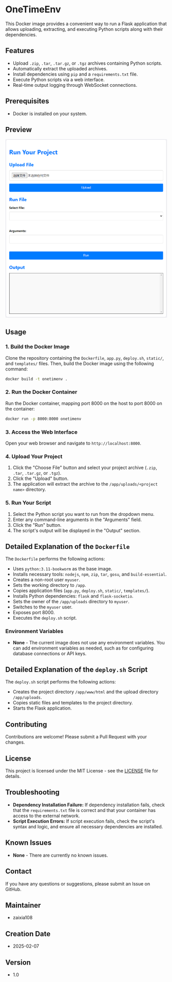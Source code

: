 # OneTimeEnv

This Docker image provides a convenient way to run a Flask application that allows uploading, extracting, and executing Python scripts along with their dependencies.

## Features

*   Upload `.zip`, `.tar`, `.tar.gz`, or `.tgz` archives containing Python scripts.
*   Automatically extract the uploaded archives.
*   Install dependencies using `pip` and a `requirements.txt` file.
*   Execute Python scripts via a web interface.
*   Real-time output logging through WebSocket connections.

## Prerequisites

*   Docker is installed on your system.

## Preview
![Running Preview](screen_shot.png)

## Usage

### 1. Build the Docker Image

Clone the repository containing the `Dockerfile`, `app.py`, `deploy.sh`, `static/`, and `templates/` files. Then, build the Docker image using the following command:

```bash
docker build -t onetimenv .
```

### 2. Run the Docker Container

Run the Docker container, mapping port 8000 on the host to port 8000 on the container:

```bash
docker run -p 8000:8000 onetimenv
```

### 3. Access the Web Interface

Open your web browser and navigate to `http://localhost:8000`.

### 4. Upload Your Project

1.  Click the "Choose File" button and select your project archive (`.zip`, `.tar`, `.tar.gz`, or `.tgz`).
2.  Click the "Upload" button.
3.  The application will extract the archive to the `/app/uploads/<project name>` directory.

### 5. Run Your Script

1.  Select the Python script you want to run from the dropdown menu.
2.  Enter any command-line arguments in the "Arguments" field.
3.  Click the "Run" button.
4.  The script's output will be displayed in the "Output" section.

## Detailed Explanation of the `Dockerfile`

The `Dockerfile` performs the following actions:

*   Uses `python:3.11-bookworm` as the base image.
*   Installs necessary tools: `nodejs`, `npm`, `zip`, `tar`, `gosu`, and `build-essential`.
*   Creates a non-root user `myuser`.
*   Sets the working directory to `/app`.
*   Copies application files (`app.py`, `deploy.sh`, `static/`, `templates/`).
*   Installs Python dependencies: `flask` and `flask-socketio`.
*   Sets the owner of the `/app/uploads` directory to `myuser`.
*   Switches to the `myuser` user.
*   Exposes port 8000.
*   Executes the `deploy.sh` script.

### Environment Variables

*   **None** - The current image does not use any environment variables. You can add environment variables as needed, such as for configuring database connections or API keys.

## Detailed Explanation of the `deploy.sh` Script

The `deploy.sh` script performs the following actions:

*   Creates the project directory `/app/www/html` and the upload directory `/app/uploads`.
*   Copies static files and templates to the project directory.
*   Starts the Flask application.

## Contributing

Contributions are welcome! Please submit a Pull Request with your changes.

## License

This project is licensed under the MIT License - see the [LICENSE](LICENSE) file for details.

## Troubleshooting

*   **Dependency Installation Failure:** If dependency installation fails, check that the `requirements.txt` file is correct and that your container has access to the external network.
*   **Script Execution Errors:** If script execution fails, check the script's syntax and logic, and ensure all necessary dependencies are installed.

## Known Issues

*   **None** - There are currently no known issues.

## Contact

If you have any questions or suggestions, please submit an Issue on GitHub.

## Maintainer

*   zaixia108

## Creation Date

*   2025-02-07

## Version

*   1.0
